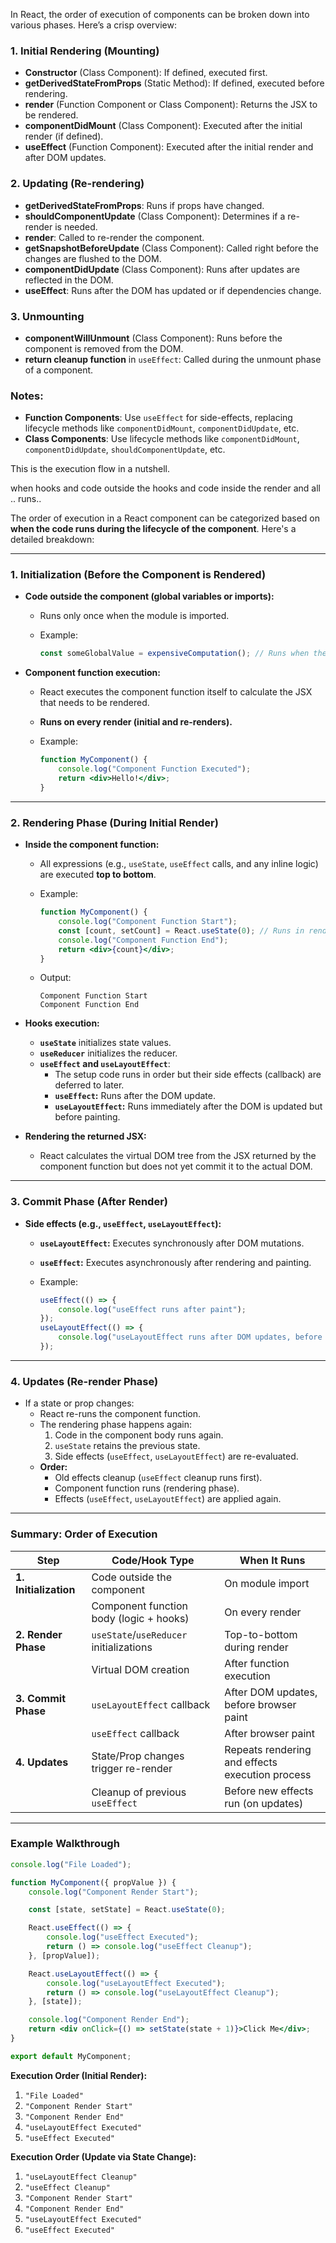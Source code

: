 

In React, the order of execution of components can be broken down into various phases. Here’s a crisp overview:

### 1. **Initial Rendering (Mounting)**

- **Constructor** (Class Component): If defined, executed first.
- **getDerivedStateFromProps** (Static Method): If defined, executed before rendering.
- **render** (Function Component or Class Component): Returns the JSX to be rendered.
- **componentDidMount** (Class Component): Executed after the initial render (if defined).
- **useEffect** (Function Component): Executed after the initial render and after DOM updates.

### 2. **Updating (Re-rendering)**

- **getDerivedStateFromProps**: Runs if props have changed.
- **shouldComponentUpdate** (Class Component): Determines if a re-render is needed.
- **render**: Called to re-render the component.
- **getSnapshotBeforeUpdate** (Class Component): Called right before the changes are flushed to the DOM.
- **componentDidUpdate** (Class Component): Runs after updates are reflected in the DOM.
- **useEffect**: Runs after the DOM has updated or if dependencies change.

### 3. **Unmounting**

- **componentWillUnmount** (Class Component): Runs before the component is removed from the DOM.
- **return cleanup function** in `useEffect`: Called during the unmount phase of a component.

### Notes:

- **Function Components**: Use `useEffect` for side-effects, replacing lifecycle methods like `componentDidMount`, `componentDidUpdate`, etc.
- **Class Components**: Use lifecycle methods like `componentDidMount`, `componentDidUpdate`, `shouldComponentUpdate`, etc.

This is the execution flow in a nutshell.



when hooks and code outside the hooks and code inside the render and all .. runs..


The order of execution in a React component can be categorized based on **when the code runs during the lifecycle of the component**. Here's a detailed breakdown:

---

### 1. **Initialization (Before the Component is Rendered)**

- **Code outside the component (global variables or imports):**
    
    - Runs only once when the module is imported.
    - Example:
        
        ```jsx
        const someGlobalValue = expensiveComputation(); // Runs when the file is loaded
        ```
        
- **Component function execution:**
    
    - React executes the component function itself to calculate the JSX that needs to be rendered.
    - **Runs on every render (initial and re-renders).**
    - Example:
        
        ```jsx
        function MyComponent() {
            console.log("Component Function Executed");
            return <div>Hello!</div>;
        }
        ```
        

---

### 2. **Rendering Phase (During Initial Render)**

- **Inside the component function:**
    
    - All expressions (e.g., `useState`, `useEffect` calls, and any inline logic) are executed **top to bottom**.
    - Example:
        
        ```jsx
        function MyComponent() {
            console.log("Component Function Start");
            const [count, setCount] = React.useState(0); // Runs in render
            console.log("Component Function End");
            return <div>{count}</div>;
        }
        ```
        
    - Output:
        
        ```
        Component Function Start
        Component Function End
        ```
        
- **Hooks execution:**
    
    - **`useState`** initializes state values.
    - **`useReducer`** initializes the reducer.
    - **`useEffect` and `useLayoutEffect`**:
        - The setup code runs in order but their side effects (callback) are deferred to later.
        - **`useEffect`:** Runs after the DOM update.
        - **`useLayoutEffect`:** Runs immediately after the DOM is updated but before painting.
- **Rendering the returned JSX:**
    
    - React calculates the virtual DOM tree from the JSX returned by the component function but does not yet commit it to the actual DOM.

---

### 3. **Commit Phase (After Render)**

- **Side effects (e.g., `useEffect`, `useLayoutEffect`):**
    - **`useLayoutEffect`:** Executes synchronously after DOM mutations.
    - **`useEffect`:** Executes asynchronously after rendering and painting.
    - Example:
        
        ```jsx
        useEffect(() => {
            console.log("useEffect runs after paint");
        });
        useLayoutEffect(() => {
            console.log("useLayoutEffect runs after DOM updates, before paint");
        });
        ```
        

---

### 4. **Updates (Re-render Phase)**

- If a state or prop changes:
    - React re-runs the component function.
    - The rendering phase happens again:
        1. Code in the component body runs again.
        2. `useState` retains the previous state.
        3. Side effects (`useEffect`, `useLayoutEffect`) are re-evaluated.
    - **Order:**
        - Old effects cleanup (`useEffect` cleanup runs first).
        - Component function runs (rendering phase).
        - Effects (`useEffect`, `useLayoutEffect`) are applied again.

---

### Summary: Order of Execution

|Step|Code/Hook Type|When It Runs|
|---|---|---|
|**1. Initialization**|Code outside the component|On module import|
||Component function body (logic + hooks)|On every render|
|**2. Render Phase**|`useState`/`useReducer` initializations|Top-to-bottom during render|
||Virtual DOM creation|After function execution|
|**3. Commit Phase**|`useLayoutEffect` callback|After DOM updates, before browser paint|
||`useEffect` callback|After browser paint|
|**4. Updates**|State/Prop changes trigger re-render|Repeats rendering and effects execution process|
||Cleanup of previous `useEffect`|Before new effects run (on updates)|

---

### Example Walkthrough

```jsx
console.log("File Loaded");

function MyComponent({ propValue }) {
    console.log("Component Render Start");

    const [state, setState] = React.useState(0);

    React.useEffect(() => {
        console.log("useEffect Executed");
        return () => console.log("useEffect Cleanup");
    }, [propValue]);

    React.useLayoutEffect(() => {
        console.log("useLayoutEffect Executed");
        return () => console.log("useLayoutEffect Cleanup");
    }, [state]);

    console.log("Component Render End");
    return <div onClick={() => setState(state + 1)}>Click Me</div>;
}

export default MyComponent;
```

**Execution Order (Initial Render):**

1. `"File Loaded"`
2. `"Component Render Start"`
3. `"Component Render End"`
4. `"useLayoutEffect Executed"`
5. `"useEffect Executed"`

**Execution Order (Update via State Change):**

1. `"useLayoutEffect Cleanup"`
2. `"useEffect Cleanup"`
3. `"Component Render Start"`
4. `"Component Render End"`
5. `"useLayoutEffect Executed"`
6. `"useEffect Executed"`

